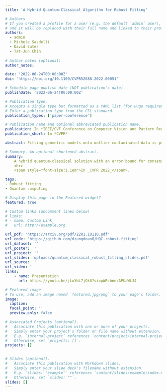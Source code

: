 ```yaml
---
title: 'A Hybrid Quantum-Classical Algorithm for Robust Fitting'

# Authors
# If you created a profile for a user (e.g. the default `admin` user), write the username (folder name) here
# and it will be replaced with their full name and linked to their profile.
authors:
  - admin
  - Michele Sasdelli
  - David Suter
  - Tat-Jun Chin
  
# Author notes (optional)
author_notes:

date: '2022-06-24T00:00:00Z'
doi: 'https://doi.org/10.1109/CVPR52688.2022.00051'

# Schedule page publish date (NOT publication's date).
publishDate: '2022-06-24T00:00:00Z'

# Publication type.
# Accepts a single type but formatted as a YAML list (for Hugo requirements).
# Enter a publication type from the CSL standard.
publication_types: ['paper-conference']

# Publication name and optional abbreviated publication name.
publication: In *IEEE/CVF Conference on Computer Vision and Pattern Recognition (CVPR 2022)*
publication_short: In *CVPR*

abstract: Fitting geometric models onto outlier contaminated data is provably intractable. Many computer vision systems rely on random sampling heuristics to solve robust fitting, which do not provide optimality guarantees and error bounds. It is therefore critical to develop novel approaches that can bridge the gap between exact solutions that are costly, and fast heuristics that offer no quality assurances. In this paper, we propose a hybrid quantum-classical algorithm for robust fitting. Our core contribution is a novel robust fitting formulation that solves a sequence of integer programs and terminates with a global solution or an error bound. The combinatorial subproblems are amenable to a quantum annealer, which helps to tighten the bound efficiently. While our usage of quantum computing does not surmount the fundamental intractability of robust fitting, by providing error bounds our algorithm is a practical improvement over randomised heuristics. Moreover, our work represents a concrete application of quantum computing in computer vision. We present results obtained using an actual quantum computer (D-Wave Advantage) and via simulation.

# Summary. An optional shortened abstract.
summary: 
    A hybrid quantum-classical solution with an error bound for consensus maximisation
    <br>
    <span style="font-size:1.1em">In _CVPR 2022_</span>.

tags: 
- Robust fitting
- Quantum computing

# Display this page in the Featured widget?
featured: true

# Custom links (uncomment lines below)
# links:
# - name: Custom Link
#   url: http://example.org

url_pdf: 'https://arxiv.org/pdf/2201.10110.pdf'
url_code: 'https://github.com/dzungdoan6/HQC-robust-fitting'
url_dataset: ''
url_poster: ''
url_project: ''
url_slides: 'uploads/quantum_classical_robust_fitting_slides.pdf'
url_source: ''
url_video: ''
links:
    - name: Presentation
      url: https://youtu.be/jLwYbL7jOk8?si=pWRcbnnzAPUaWLJ4

# Featured image
# To use, add an image named `featured.jpg/png` to your page's folder.
image:
  caption: 
  focal_point: ''
  preview_only: false

# Associated Projects (optional).
#   Associate this publication with one or more of your projects.
#   Simply enter your project's folder or file name without extension.
#   E.g. `internal-project` references `content/project/internal-project/index.md`.
#   Otherwise, set `projects: []`.
projects: []
  

# Slides (optional).
#   Associate this publication with Markdown slides.
#   Simply enter your slide deck's filename without extension.
#   E.g. `slides: "example"` references `content/slides/example/index.md`.
#   Otherwise, set `slides: ""`.
slides: []
---
```

